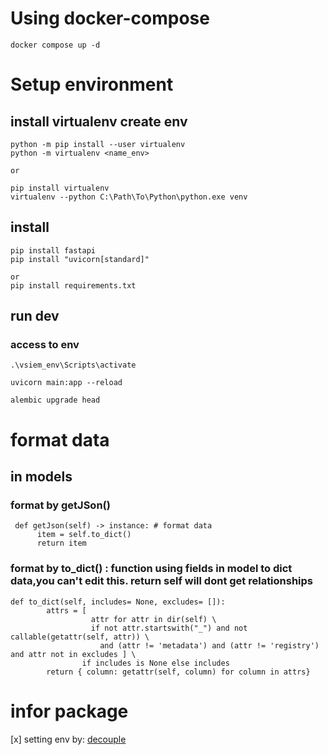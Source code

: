 # Using docker-compose
  ``` docker compose up -d ```
# Setup environment
## install virtualenv create env
    python -m pip install --user virtualenv
    python -m virtualenv <name_env>

    or

    pip install virtualenv
    virtualenv --python C:\Path\To\Python\python.exe venv

## install 
  ```
  pip install fastapi
  pip install "uvicorn[standard]"

  or 
  pip install requirements.txt
  ```

## run dev
 ### access to env
 `.\vsiem_env\Scripts\activate `
 
 ` uvicorn main:app --reload `

 ` alembic upgrade head `

# format data
## in models 
### format by getJSon()
``` @override
 def getJson(self) -> instance: # format data 
      item = self.to_dict()
      return item
```

### format by to_dict() : function using fields in model to dict data,you can't edit this. return self will dont get relationships

``` 
def to_dict(self, includes= None, excludes= []):
        attrs = [
                  attr for attr in dir(self) \
                  if not attr.startswith("_") and not callable(getattr(self, attr)) \
                    and (attr != 'metadata') and (attr != 'registry') and attr not in excludes ] \
                if includes is None else includes 
        return { column: getattr(self, column) for column in attrs}
```
# infor package
 [x] setting env by: [decouple](https://pypi.org/project/python-decouple/)




